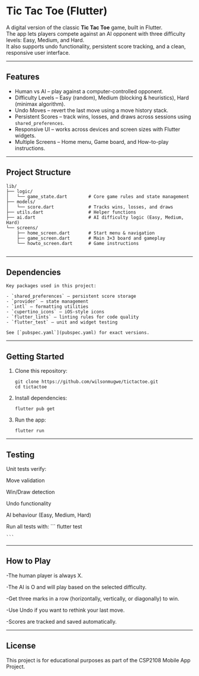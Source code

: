 # Tic Tac Toe (Flutter)

A digital version of the classic **Tic Tac Toe** game, built in Flutter.  
The app lets players compete against an AI opponent with three difficulty levels: Easy, Medium, and Hard.  
It also supports undo functionality, persistent score tracking, and a clean, responsive user interface.

---

## Features
- Human vs AI – play against a computer-controlled opponent.
- Difficulty Levels – Easy (random), Medium (blocking & heuristics), Hard (minimax algorithm).
- Undo Moves – revert the last move using a move history stack.
- Persistent Scores – track wins, losses, and draws across sessions using `shared_preferences`.
- Responsive UI – works across devices and screen sizes with Flutter widgets.
- Multiple Screens – Home menu, Game board, and How-to-play instructions.

---

## Project Structure
```plaintext
lib/
├── logic/
│   └── game_state.dart        # Core game rules and state management
├── models/
│   └── score.dart             # Tracks wins, losses, and draws
├── utils.dart                 # Helper functions
├── ai.dart                    # AI difficulty logic (Easy, Medium, Hard)
└── screens/
    ├── home_screen.dart       # Start menu & navigation
    ├── game_screen.dart       # Main 3×3 board and gameplay
    └── howto_screen.dart      # Game instructions


```
---

## Dependencies

```
Key packages used in this project:

- `shared_preferences` – persistent score storage
- `provider` – state management
- `intl` – formatting utilities
- `cupertino_icons` – iOS-style icons
- `flutter_lints` – linting rules for code quality
- `flutter_test` – unit and widget testing

See [`pubspec.yaml`](pubspec.yaml) for exact versions.

```
---

## Getting Started


1. Clone this repository:
   ```
   git clone https://github.com/wilsonmugwe/tictactoe.git
   cd tictactoe

   ```



2. Install dependencies:
    ```
    flutter pub get

    ```

3. Run the app:
    ```
    flutter run

    ```

---

## Testing

Unit tests verify:

Move validation

Win/Draw detection

Undo functionality

AI behaviour (Easy, Medium, Hard)

Run all tests with:
    ```
    flutter test

    ```


---

## How to Play

-The human player is always X.

-The AI is O and will play based on the selected difficulty.

-Get three marks in a row (horizontally, vertically, or diagonally) to win.

-Use Undo if you want to rethink your last move.

-Scores are tracked and saved automatically.


---

## License

This project is for educational purposes as part of the CSP2108 Mobile App Project.


